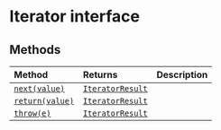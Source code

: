 # Iterator interface













## Methods

| Method	   |  Returns	| Description|
|:-------------|:-------|:-----------|
|[`next(value)`](next-lO9M9.md)      | [`IteratorResult`](../es6-collections/iteratorresult.md)<T> |  |
|[`return(value)`](return-2d9Q9.md)      | [`IteratorResult`](../es6-collections/iteratorresult.md)<T> |  |
|[`throw(e)`](throw-sdJc9.md)      | [`IteratorResult`](../es6-collections/iteratorresult.md)<T> |  |



